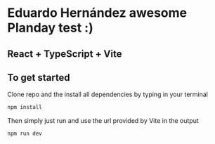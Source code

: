 # Eduardo Hernández awesome Planday test :)

## React + TypeScript + Vite

## To get started

Clone repo and the install all dependencies by typing in your terminal

```js
npm install
```

Then simply just run and use the url provided by Vite in the output

```js
npm run dev
```
